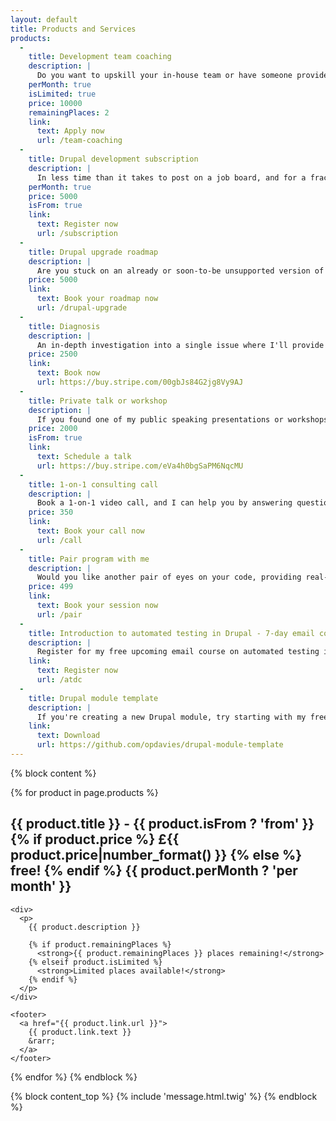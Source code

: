 ```yaml
---
layout: default
title: Products and Services
products:
  -
    title: Development team coaching
    description: |
      Do you want to upskill your in-house team or have someone provide oversight and guidance as they deliver a project? Does your company want to learn to contribute to open-source software? Get unlimited 1-on-1 private Slack access to me and regular check-in calls to ensure things are on track.
    perMonth: true
    isLimited: true
    price: 10000
    remainingPlaces: 2
    link:
      text: Apply now
      url: /team-coaching
  -
    title: Drupal development subscription
    description: |
      In less time than it takes to post on a job board, and for a fraction of the cost, get unlimited access to a certified Drupal development expert, core contributor and multiple-time DrupalCon speaker for a fixed monthly fee. No surprises. Cancel anytime.
    perMonth: true
    price: 5000
    isFrom: true
    link:
      text: Register now
      url: /subscription
  -
    title: Drupal upgrade roadmap
    description: |
      Are you stuck on an already or soon-to-be unsupported version of Drupal? Get a personalised roadmap of your Drupal website, including details and actionable steps to upgrade it.
    price: 5000
    link:
      text: Book your roadmap now
      url: /drupal-upgrade
  -
    title: Diagnosis
    description: |
      An in-depth investigation into a single issue where I'll provide a report with my findings and advice on the next steps. Once you've purchased, you can book a Zoom call with me to discuss what you want me to investigate.
    price: 2500
    link:
      text: Book now
      url: https://buy.stripe.com/00gbJs84G2jg8Vy9AJ
  -
    title: Private talk or workshop
    description: |
      If you found one of my public speaking presentations or workshops useful, I'm available for private speaking engagements on a variety of topics to help your team succeed.
    price: 2000
    isFrom: true
    link:
      text: Schedule a talk
      url: https://buy.stripe.com/eVa4h0bgSaPM6NqcMU
  -
    title: 1-on-1 consulting call
    description: |
      Book a 1-on-1 video call, and I can help you by answering questions about software development, architecture and automation, helping you write your first automated test, or reviewing some of your code and giving advice and suggestions.
    price: 350
    link:
      text: Book your call now
      url: /call
  -
    title: Pair program with me
    description: |
      Would you like another pair of eyes on your code, providing real-time suggestions and feedback rather than waiting for a code review? Book a 2-hour pair programming call and we can work on your code together.
    price: 499
    link:
      text: Book your session now
      url: /pair
  -
    title: Introduction to automated testing in Drupal - 7-day email course
    description: |
      Register for my free upcoming email course on automated testing in Drupal.
    link:
      text: Register now
      url: /atdc
  -
    title: Drupal module template
    description: |
      If you're creating a new Drupal module, try starting with my free module template for Drupal 9 and 10.
    link:
      text: Download
      url: https://github.com/opdavies/drupal-module-template
---
```


{% block content %}

{% for product in page.products %}

  <article>
    <h2>
      {{ product.title }} -
      {{ product.isFrom ? 'from' }}
      {% if product.price %}
        £{{ product.price|number_format() }}
      {% else %}
        free!
      {% endif %}
      {{ product.perMonth ? 'per month' }}
    </h2>

    <div>
      <p>
        {{ product.description }}

        {% if product.remainingPlaces %}
          <strong>{{ product.remainingPlaces }} places remaining!</strong>
        {% elseif product.isLimited %}
          <strong>Limited places available!</strong>
        {% endif %}
      </p>
    </div>

    <footer>
      <a href="{{ product.link.url }}">
        {{ product.link.text }}
        &rarr;
      </a>
    </footer>
  </article>
{% endfor %}
{% endblock %}

{% block content_top %}
  {% include 'message.html.twig' %}
{% endblock %}
